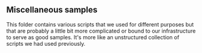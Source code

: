 ## Miscellaneous samples

This folder contains various scripts that we used for different purposes but
that are probably a little bit more complicated or bound to our infrastructure
to serve as good samples. It's more like an unstructured collection of scripts
we had used previously.
